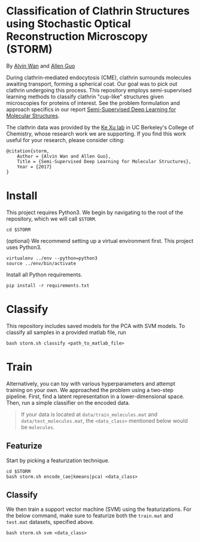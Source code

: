 # Classification of Clathrin Structures using Stochastic Optical Reconstruction Microscopy (STORM)

By [Alvin Wan](http://alvinwan.com) and [Allen Guo](http://aguo.us)

During clathrin-mediated endocytosis (CME), clathrin surrounds molecules awaiting transport, forming a spherical coat. Our goal was to pick out clathrin undergoing this process. This repository employs semi-supervised learning methods to classify clathrin "cup-like" structures given microscopies for proteins of interest. See the problem formulation and approach specifics in our report [Semi-Supervised Deep Learning for Molecular Structures](http://github.com/alvinwan/storm/storm.pdf).

The clathrin data was provided by the [Ke Xu lab](http://www.cchem.berkeley.edu/xuklab/) in UC Berkeley's College of Chemistry, whose research work we are supporting. If you find this work useful for your research, please consider citing:

```
@citation{storm,
    Author = {Alvin Wan and Allen Guo},
    Title = {Semi-Supervised Deep Learning for Molecular Structures},
    Year = {2017}
}
```

# Install

This project requires Python3. We begin by navigating to the root of the repository, which we will call `$STORM`.

    cd $STORM
    
(optional) We recommend setting up a virtual environment first. This project uses Python3.

    virtualenv ../env --python=python3
    source ../env/bin/activate

Install all Python requirements.

    pip install -r requirements.txt

# Classify

This repository includes saved models for the PCA with SVM models. To classify all samples in a provided matlab file, run

    bash storm.sh classify <path_to_matlab_file>

# Train

Alternatively, you can toy with various hyperparameters and attempt training on your own. We approached the problem using a two-step pipeline. First, find a latent representation in a lower-dimensional space. Then, run a simple classifier on the encoded data.

> If your data is located at `data/train_molecules.mat` and `data/test_molecules.mat`, the `<data_class>` mentioned below would be `molecules`.

## Featurize

Start by picking a featurization technique.

    cd $STORM
    bash storm.sh encode_(ae|kmeans|pca) <data_class>
    
## Classify

We then train a support vector machine (SVM) using the featurizations. For the below command, make sure to featurize both the `train.mat` and `test.mat` datasets, specified above.

    bash storm.sh svm <data_class>

